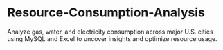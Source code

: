 # Resource-Consumption-Analysis
Analyze gas, water, and electricity consumption across major U.S. cities using MySQL and Excel to uncover insights and optimize resource usage.
